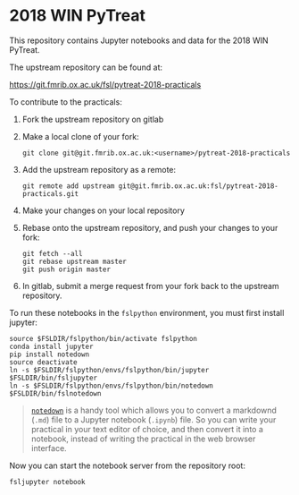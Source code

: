 # 2018 WIN PyTreat


This repository contains Jupyter notebooks and data for the 2018 WIN PyTreat.


The upstream repository can be found at:

https://git.fmrib.ox.ac.uk/fsl/pytreat-2018-practicals


To contribute to the practicals:

1. Fork the upstream repository on gitlab

2. Make a local clone of your fork:

    ```
    git clone git@git.fmrib.ox.ac.uk:<username>/pytreat-2018-practicals
    ```

3. Add the upstream repository as a remote:

    ```
    git remote add upstream git@git.fmrib.ox.ac.uk:fsl/pytreat-2018-practicals.git
    ```

4. Make your changes on your local repository

5. Rebase onto the upstream repository, and push your changes to your fork:

    ```
    git fetch --all
    git rebase upstream master
    git push origin master
    ```

6. In gitlab, submit a merge request from your fork back to the upstream
   repository.


To run these notebooks in the `fslpython` environment, you must first install
jupyter:


```
source $FSLDIR/fslpython/bin/activate fslpython
conda install jupyter
pip install notedown
source deactivate
ln -s $FSLDIR/fslpython/envs/fslpython/bin/jupyter $FSLDIR/bin/fsljupyter
ln -s $FSLDIR/fslpython/envs/fslpython/bin/notedown $FSLDIR/bin/fslnotedown
```


> [`notedown`](https://github.com/aaren/notedown) is a handy tool which allows
> you to convert a markdownd (`.md`) file to a Jupyter notebook (`.ipynb`)
> file. So you can write your practical in your text editor of choice, and
> then convert it into a notebook, instead of writing the practical in the web
> browser interface.


Now you can start the notebook server from the repository root:

```
fsljupyter notebook
```
